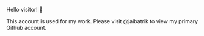 Hello visitor! 👋 

This account is used for my work. Please visit @jaibatrik to view my primary Github account.

<!---
jaibatrik-dutta-sfdc/jaibatrik-dutta-sfdc is a ✨ special ✨ repository because its `README.md` (this file) appears on your GitHub profile.
You can click the Preview link to take a look at your changes.
--->
